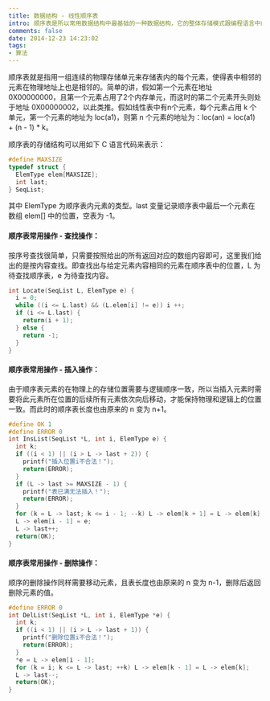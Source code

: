 ```yaml
---
title: 数据结构 - 线性顺序表
intro: 顺序表是所以常用数据结构中最基础的一种数据结构，它的整体存储模式跟编程语言中的数组类型十分相似。所以可以很简单的用数组来模拟顺序表中的存储过程。好久没有碰数据结构的东西了，今天就让我们来慢慢回忆，从数据结构到算法的第一步 - 顺序表。
comments: false
date: 2014-12-23 14:23:02
tags: 
- 算法
---
```


顺序表就是指用一组连续的物理存储单元来存储表内的每个元素，使得表中相邻的元素在物理地址上也是相邻的。简单的讲，假如第一个元素在地址 0X00000000，且第一个元素占用了2个内存单元，而这时的第二个元素开头则处于地址 0X00000002，以此类推。假如线性表中有n个元素，每个元素占用 k 个单元，第一个元素的地址为 loc(a1)，则第 n 个元素的地址为：loc(an) = loc(a1) + (n - 1) * k。

顺序表的存储结构可以用如下 C 语言代码来表示：

```c
#define MAXSIZE
typedef struct {
  ElemType elem[MAXSIZE];
  int last;
} SeqList;
```
其中 ElemType 为顺序表内元素的类型。last 变量记录顺序表中最后一个元素在数组 elem[] 中的位置，空表为 -1。
#### 顺序表常用操作 - 查找操作：

按序号查找很简单，只需要按照给出的所有返回对应的数组内容即可，这里我们给出的是按内容查找。即查找出与给定元素内容相同的元素在顺序表中的位置，L 为待查找顺序表，e 为待查找内容。

```c
int Locate(SeqList L, ElemType e) {
  i = 0;
  while ((i <= L.last) && (L.elem[i] != e)) i ++;
  if (i <= L.last) {
    return(i + 1);
  } else {
    return -1;
  } 
}
```

#### 顺序表常用操作 - 插入操作：
由于顺序表元素的在物理上的存储位置需要与逻辑顺序一致，所以当插入元素时需要将此元素所在位置的后续所有元素依次向后移动，才能保持物理和逻辑上的位置一致。而此时的顺序表长度也由原来的 n 变为 n+1。

```c
#define OK 1
#define ERROR 0
int InsList(SeqList *L, int i, ElemType e) {
  int k;
  if ((i < 1) || (i > L -> last + 2)) {
    printf("插入位置i不合法！");
    return(ERROR);
  }
  if (L -> last >= MAXSIZE - 1) {
    printf("表已满无法插入！");
    return(ERROR);
  }
  for (k = L -> last; k <= i - 1; --k) L -> elem[k + 1] = L -> elem[k];
  L -> elem[i - 1] = e;
  L -> last++;
  return(OK);
}
```

#### 顺序表常用操作 - 删除操作：
顺序的删除操作同样需要移动元素，且表长度也由原来的 n 变为 n-1，删除后返回删除元素的值。

```c
#define ERROR 0
int DelList(SeqList *L, int i, ElemType *e) {
  int k;
  if ((i < 1) || (i > L -> last + 1)) {
    printf("删除位置i不合法！");
    return(ERROR);
  }
  *e = L -> elem[i - 1];
  for (k = i; k <= L -> last; ++k) L -> elem[k - 1] = L -> elem[k];
  L -> last--;
  return(OK);
}
```
